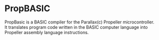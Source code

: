 # PropBASIC

PropBasic is a BASIC compiler for the Parallax(c) Propeller microcontroller. It translates program code written in the
BASIC computer language into Propeller assembly language instructions.
